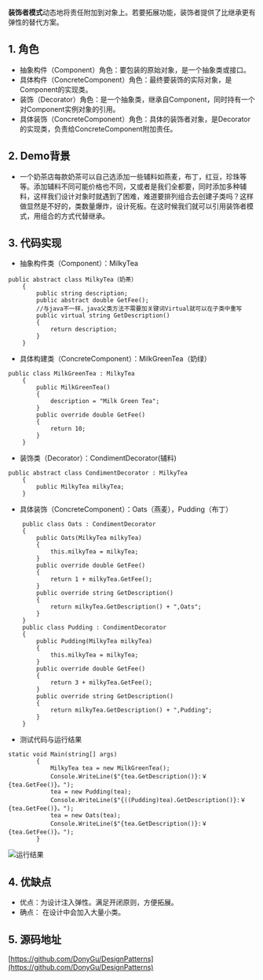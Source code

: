﻿**装饰者模式**动态地将责任附加到对象上。若要拓展功能，装饰者提供了比继承更有弹性的替代方案。
## 1. 角色
+ 抽象构件（Component）角色：要包装的原始对象，是一个抽象类或接口。
+ 具体构件（ConcreteComponent）角色：最终要装饰的实际对象，是Component的实现类。
+ 装饰（Decorator）角色：是一个抽象类，继承自Component，同时持有一个对Component实例对象的引用。
+ 具体装饰（ConcreteComponent）角色：具体的装饰者对象，是Decorator的实现类，负责给ConcreteComponent附加责任。
## 2. Demo背景
+ 一个奶茶店每款奶茶可以自己选添加一些辅料如燕麦，布丁，红豆，珍珠等等。添加辅料不同可能价格也不同，又或者是我们全都要，同时添加多种辅料，这样我们设计对象时就遇到了困难，难道要排列组合去创建子类吗？这样做显然是不好的，类数量爆炸，设计死板。在这时候我们就可以引用装饰者模式，用组合的方式代替继承。
## 3. 代码实现
+ 抽象构件类（Component）：MilkyTea
```
public abstract class MilkyTea（奶茶）
    {
        public string description;
        public abstract double GetFee();
        //与java不一样，java父类方法不需要加关键词Virtual就可以在子类中重写
        public virtual string GetDescription()
        {
            return description;
        }
    }
```
+ 具体构建类（ConcreteComponent）：MilkGreenTea（奶绿）
```
public class MilkGreenTea : MilkyTea
    {
        public MilkGreenTea()
        {
            description = "Milk Green Tea";
        }
        public override double GetFee()
        {
            return 10;
        }
    }
```
+ 装饰类（Decorator）：CondimentDecorator(辅料)
```
public abstract class CondimentDecorator : MilkyTea
    {
        public MilkyTea milkyTea;
    }
```
+ 具体装饰（ConcreteComponent）：Oats（燕麦），Pudding（布丁）
```
    public class Oats : CondimentDecorator
    {
        public Oats(MilkyTea milkyTea)
        {
            this.milkyTea = milkyTea;
        }
        public override double GetFee()
        {
            return 1 + milkyTea.GetFee();
        }
        public override string GetDescription()
        {
            return milkyTea.GetDescription() + ",Oats";
        }
    }
    public class Pudding : CondimentDecorator
    {
        public Pudding(MilkyTea milkyTea)
        {
            this.milkyTea = milkyTea;
        }
        public override double GetFee()
        {
            return 3 + milkyTea.GetFee();
        }
        public override string GetDescription()
        {
            return milkyTea.GetDescription() + ",Pudding";
        }
    }
```
+ 测试代码与运行结果
```
static void Main(string[] args)
        {
            MilkyTea tea = new MilkGreenTea();
            Console.WriteLine($"{tea.GetDescription()}:￥{tea.GetFee()}。");
            tea = new Pudding(tea);
            Console.WriteLine($"{((Pudding)tea).GetDescription()}:￥{tea.GetFee()}。");
            tea = new Oats(tea);
            Console.WriteLine($"{tea.GetDescription()}:￥{tea.GetFee()}。");
        }
```
![运行结果](https://img2018.cnblogs.com/blog/1430055/201908/1430055-20190821234721607-1108946986.png)

## 4. 优缺点
+ 优点：为设计注入弹性。满足开闭原则，方便拓展。
+ 确点： 在设计中会加入大量小类。

## 5. 源码地址
[https://github.com/DonyGu/DesignPatterns](https://github.com/DonyGu/DesignPatterns)